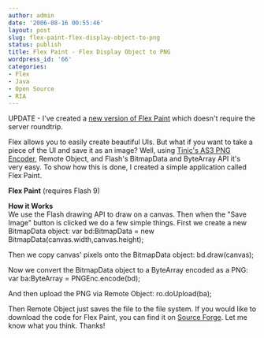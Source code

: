 ```yaml
---
author: admin
date: '2006-08-16 00:55:46'
layout: post
slug: flex-paint-flex-display-object-to-png
status: publish
title: Flex Paint - Flex Display Object to PNG
wordpress_id: '66'
categories:
- Flex
- Java
- Open Source
- RIA
---
```


UPDATE - I've created a [new version of Flex
Paint](http://www.jamesward.com/blog/2009/04/16/flex-paint-2/) which doesn't
require the server roundtrip.

Flex allows you to easily create beautiful UIs. But what if you want to take a
piece of the UI and save it as an image? Well, using [Tinic's AS3 PNG
Encoder](http://www.kaourantin.net/2005/10/png-encoder-in-as3.html), Remote
Object, and Flash's BitmapData and ByteArray API it's very easy. To show how
this is done, I created a simple application called Flex Paint.

**Flex Paint** (requires Flash 9)  
  
**How it Works**  
We use the Flash drawing API to draw on a canvas. Then when the "Save Image"
button is clicked we do a few simple things. First we create a new BitmapData
object: var bd:BitmapData = new BitmapData(canvas.width,canvas.height);

Then we copy canvas' pixels onto the BitmapData object: bd.draw(canvas);

Now we convert the BitmapData object to a ByteArray encoded as a PNG: var
ba:ByteArray = PNGEnc.encode(bd);

And then upload the PNG via Remote Object: ro.doUpload(ba);

Then Remote Object just saves the file to the file system. If you would like
to download the code for Flex Paint, you can find it on [Source
Forge](http://sourceforge.net/projects/flexapps/). Let me know what you think.
Thanks!

